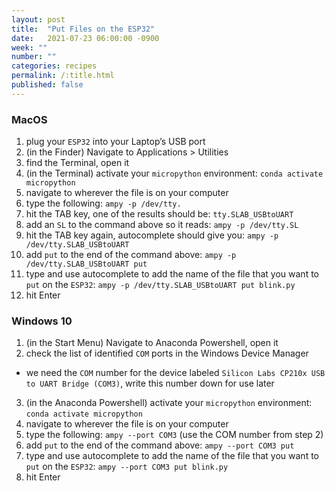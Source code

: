 ```yaml
---
layout: post
title:  "Put Files on the ESP32"
date:   2021-07-23 06:00:00 -0900
week: ""
number: ""
categories: recipes
permalink: /:title.html
published: false
---
```


### MacOS

1. plug your `ESP32` into your Laptop’s USB port
2. (in the Finder) Navigate to Applications > Utilities
3. find the Terminal, open it
4. (in the Terminal) activate your `micropython` environment: `conda activate micropython`
5. navigate to wherever the file is on your computer
6. type the following: `ampy -p /dev/tty.`
7. hit the TAB key, one of the results should be: `tty.SLAB_USBtoUART`
8. add an `SL` to the command above so it reads: `ampy -p /dev/tty.SL`
9. hit the TAB key again, autocomplete should give you: `ampy -p /dev/tty.SLAB_USBtoUART`
10. add `put` to the end of the command above: `ampy -p /dev/tty.SLAB_USBtoUART put`
11. type and use autocomplete to add the name of the file that you want to `put` on the `ESP32`: `ampy -p /dev/tty.SLAB_USBtoUART put blink.py`
12. hit Enter

### Windows 10

1. (in the Start Menu) Navigate to Anaconda Powershell, open it
2. check the list of identified `COM` ports in the Windows Device Manager
  * we need the `COM` number for the device labeled `Silicon Labs CP210x USB to UART Bridge (COM3)`, write this number down for use later
3. (in the Anaconda Powershell) activate your `micropython` environment: `conda activate micropython`
4. navigate to wherever the file is on your computer
5. type the following: `ampy --port COM3` (use the COM number from step 2)
6. add `put` to the end of the command above: `ampy --port COM3 put`
7. type and use autocomplete to add the name of the file that you want to `put` on the `ESP32`: `ampy --port COM3 put blink.py`
8. hit Enter
